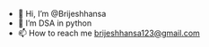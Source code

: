 - 👋 Hi, I’m @Brijeshhansa
- 🌱 I’m  DSA in python
- 📫 How to reach me brijeshhansa123@gmail.com

<!---
Brijeshhansa/Brijeshhansa is a ✨ special ✨ repository because its `README.md` (this file) appears on your GitHub profile.
You can click the Preview link to take a look at your changes.
--->
